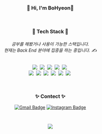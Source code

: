 <div align="center">

  <h3> 👋 Hi, I'm BoHyeon👋</h3>
  <br>


  <h3>🌿 Tech Stack 🌿</h3>

  <h6>
    공부를 해봤거나 사용이 가능한 스택입니다.<br>
    현재는 Back End 분야에 집중을 하는 중입니다. ✍️
  </h6>

  <p>
    <img  src="https://img.shields.io/badge/Java-007396?style=flat&logo=java&logoColor=white"/></a>&nbsp
    <img  src="https://img.shields.io/badge/Python-3776AB?style=flat&logo=Python&logoColor=white"/></a>&nbsp
    <img  src="https://img.shields.io/badge/JavaScript-F7DF1E?style=flat&logo=JavaScript&logoColor=brack"/></a>&nbsp
    <img  src="https://img.shields.io/badge/C-A8B9CC?style=flat&logo=C&logoColor=white"/></a>&nbsp
    <img  src="https://img.shields.io/badge/C Sharp-239120?style=flat&logo=csharp&  logoColor=white"/></a>&nbsp
    <br/>
    <img  src="https://img.shields.io/badge/node.js-339933?style=flat&logo=node.js& logoColor=white"/></a>&nbsp
    <img  src="https://img.shields.io/badge/Express.js-000000?style=flat&logo=Express&  logoColor=white"/></a>&nbsp
    <img  src="https://img.shields.io/badge/MongoDB-47A248?style=flat&logo=MongoDB& logoColor=white"/></a>&nbsp
    <img  src="https://img.shields.io/badge/Oracle-F80000?style=flat&logo=Oracle&logoColor=white"/  ></a>&nbsp
    <img  src="https://img.shields.io/badge/HTML5-E34F26?style=flat&logo=HTML5&logoColor=white"/  ></a>&nbsp
    <img  src="https://img.shields.io/badge/CSS3-1572B6?style=flat&logo=CSS3&logoColor=white"/></a>&nbsp
  </p>
  <br>

  <h3>✨ Contect ✨</h3>



  [![Gmail Badge](https://img.shields.io/badge/Gmail-d14836?style=flat&logo=Gmail&logoColor=white&link=mailto:snugyun01@gmail.com)](mailto:nhs04047@gmail.com)
  [![Instagram Badge](https://img.shields.io/badge/Instagram-E4405F?style=flat&logo=Instagram&logoColor=white&link=mailto:snugyun01@gmail.com)](mailto:nhs04047@gmail.com)

  <br>

  <a href="https://hits.seeyoufarm.com"><img src="https://hits.seeyoufarm.com/api/count/incr/badge.svg?url=https%3A%2F%2Fgithub.com%2Fnhs04047%2Fhit-counter&count_bg=%2383CDBE&title_bg=%2300B9CE&icon=smugmug.svg&icon_color=%23FFFFFF&title=&edge_flat=false"/></a>

</div>
